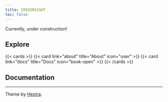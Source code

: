 ```yaml
---
title: CREOINSIGHT
toc: false
---
```


Currently, under construction! 

## Explore

{{< cards >}}
  {{< card link="about" title="About" icon="user" >}}
  {{< card link="docs" title="Docs" icon="book-open" >}}
{{< /cards >}}

## Documentation

---
Theme by [Hextra](https://imfing.github.io/hextra).
